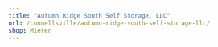 ```yaml
---
title: "Autumn Ridge South Self Storage, LLC"
url: /connellsville/autumn-ridge-south-self-storage-llc/
shop: Mieten
---
```

